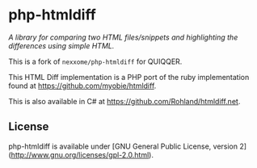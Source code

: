 php-htmldiff
=======
*A library for comparing two HTML files/snippets and highlighting the differences using simple HTML.*

This is a fork of `nexxome/php-htmldiff` for QUIQQER.

This HTML Diff implementation is a PHP port of the ruby implementation found at https://github.com/myobie/htmldiff.

This is also available in C# at https://github.com/Rohland/htmldiff.net.

License
-------
php-htmldiff is available under [GNU General Public License, version 2] (http://www.gnu.org/licenses/gpl-2.0.html).
